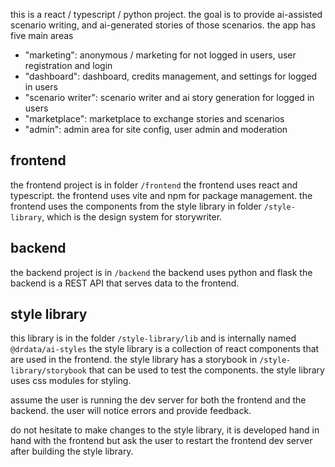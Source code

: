 this is a react / typescript / python project.
the goal is to provide ai-assisted scenario writing, and ai-generated stories of those scenarios.
the app has five main areas
* "marketing": anonymous / marketing for not logged in users, user registration and login
* "dashboard": dashboard, credits management, and settings for logged in users
* "scenario writer": scenario writer and ai story generation for logged in users
* "marketplace": marketplace to exchange stories and scenarios
* "admin": admin area for site config, user admin and moderation

## frontend
the frontend project is in folder `/frontend`
the frontend uses react and typescript.
the frontend uses vite and npm for package management.
the frontend uses the components from the style library in folder `/style-library`, which is the design system for storywriter. 
## backend
the backend project is in `/backend`
the backend uses python and flask
the backend is a REST API that serves data to the frontend.
## style library
this library is in the folder `/style-library/lib` and is internally named `@drdata/ai-styles`
the style library is a collection of react components that are used in the frontend.
the style library has a storybook in `/style-library/storybook` that can be used to test the components.
the style library uses css modules for styling.

assume the user is running the dev server for both the frontend and the backend. the user will notice errors and provide feedback.

do not hesitate to make changes to the style library, it is developed hand in hand with the frontend
but ask the user to restart the frontend dev server after building the style library.